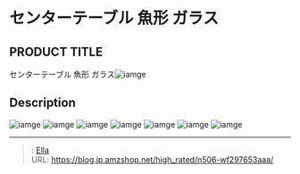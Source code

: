 # センターテーブル 魚形  ガラス


## PRODUCT TITLE 

センターテーブル 魚形  ガラス![iamge](https://b2bfiles1.gigab2b.cn/image/wkseller/7404/玻璃桌/20210610_9ba4fd1bf87c581c3f510e005ee272a1.jpg)

## Description











![iamge](https://b2bfiles1.gigab2b.cn/image/wkseller/7404/20221221_54d5b823885615a5d7e021e079e8fa04.jpg)
![iamge](https://b2bfiles1.gigab2b.cn/image/wkseller/7404/玻璃桌/20210527_db2816bc087740e63fc25cc7c0e13e72.jpg)
![iamge](https://b2bfiles1.gigab2b.cn/image/wkseller/7404/20221221_3369da990733930ac2fe5d3abaafdda1.jpg)
![iamge](https://b2bfiles1.gigab2b.cn/image/wkseller/7404/20221221_8c6b137aaa305b7b6ef842b0bc2f626a.jpg)
![iamge](https://b2bfiles1.gigab2b.cn/image/wkseller/7404/20221221_2cbe2131b92a0f2ff2c5b8c86c87e2db.jpg)
![iamge](https://b2bfiles1.gigab2b.cn/image/wkseller/7404/20221221_80b6541a539a266c8abebc1acbd54be7.png)
![iamge](https://b2bfiles1.gigab2b.cn/image/wkseller/7404/20230223_7b2b2437d33079db11ccd6a831836f35.jpg)


---

> : [Ella](https://blog.jp.amzshop.net/)  
> URL: https://blog.jp.amzshop.net/high_rated/n506-wf297653aaa/  

